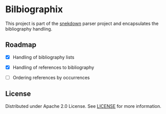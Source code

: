 # Bilbiographix

This project is part of the [snekdown](https://github.com/Trivernis/snekdown) parser project and encapsulates the bibliography handling.


## Roadmap

- [x] Handling of bibliography lists
- [x] Handling of references to bibliography
- [ ] Ordering references by occurrences


## License

Distributed under Apache 2.0 License. See [LICENSE](https://github.com/Trivernis/bibliographix/blob/main/LICENSE) for more information.